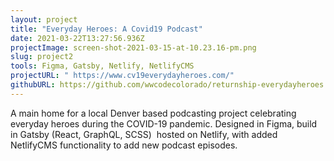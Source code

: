 ```yaml
---
layout: project
title: "Everyday Heroes: A Covid19 Podcast"
date: 2021-03-22T13:27:56.936Z
projectImage: screen-shot-2021-03-15-at-10.23.16-pm.png
slug: project2
tools: Figma, Gatsby, Netlify, NetlifyCMS
projectURL: " https://www.cv19everydayheroes.com/"
githubURL: https://github.com/wwcodecolorado/returnship-everydayheroes
---
```

A main home for a local Denver based podcasting project celebrating everyday heroes during the COVID-19 pandemic. Designed in Figma, build in Gatsby (React, GraphQL, SCSS)  hosted on Netlify, with added NetlifyCMS functionality to add new podcast episodes.